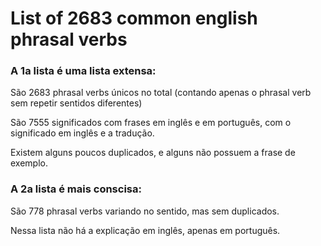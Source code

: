 # List of 2683 common english phrasal verbs

### A 1a lista é uma lista extensa:

São 2683 phrasal verbs únicos no total (contando apenas o phrasal verb sem repetir sentidos diferentes)

São 7555 significados com frases em inglês e em português, com o significado em inglês e a tradução.

Existem alguns poucos duplicados, e alguns não possuem a frase de exemplo.

### A 2a lista é mais conscisa:

São 778 phrasal verbs variando no sentido, mas sem duplicados.

Nessa lista não há a explicação em inglês, apenas em português.
